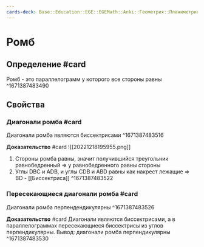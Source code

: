 ```yaml
---
cards-deck: Base::Education::EGE::EGEMath::Anki::Геометрия::Планиметрия::Четырехугольники
---
```


# Ромб

## Определение #card 
Ромб - это параллелограмм у которого все стороны равны
^1671387483490

## Свойства

### Диагонали ромба #card
Диагонали ромба являются биссектрисами
^1671387483516

**Доказательство** #card 
![[20221218195955.png]]
1. Стороны ромба равны, значит получившийся треугольник равнобедренный => у равнобедренного равны стороны 
2. Углы DBC и ADB, и углы CDB и ABD равны как накрест лежащие => BD - [[Биссектриса]] 
^1671387483522

### Пересекающиеся диагонали ромба #card 
Диагонали ромба перпендендикулярны
^1671387483526

**Доказательство** #card 
Диагонали являются биссектрисами, а в параллелограммах пересекающиеся биссектрисы из углов перпендикулярны. Вывод: диагонали ромба перпендикулярны 
^1671387483530


